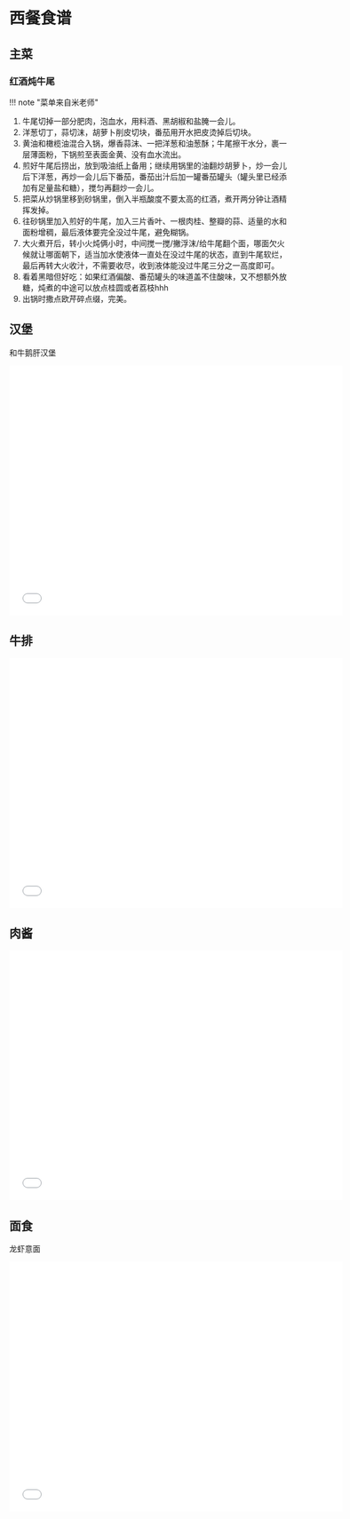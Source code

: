 # 西餐食谱

## 主菜

### 红酒炖牛尾

!!! note "菜单来自米老师"

1. 牛尾切掉一部分肥肉，泡血水，用料酒、黑胡椒和盐腌一会儿。
2. 洋葱切丁，蒜切沫，胡萝卜削皮切块，番茄用开水把皮烫掉后切块。
3. 黄油和橄榄油混合入锅，爆香蒜沫、一把洋葱和油葱酥；牛尾擦干水分，裹一层薄面粉，下锅煎至表面金黄、没有血水流出。
4. 煎好牛尾后捞出，放到吸油纸上备用；继续用锅里的油翻炒胡萝卜，炒一会儿后下洋葱，再炒一会儿后下番茄，番茄出汁后加一罐番茄罐头（罐头里已经添加有足量盐和糖），搅匀再翻炒一会儿。
5. 把菜从炒锅里移到砂锅里，倒入半瓶酸度不要太高的红酒，煮开两分钟让酒精挥发掉。
6. 往砂锅里加入煎好的牛尾，加入三片香叶、一根肉桂、整瓣的蒜、适量的水和面粉增稠，最后液体要完全没过牛尾，避免糊锅。
7. 大火煮开后，转小火炖俩小时，中间搅一搅/撇浮沫/给牛尾翻个面，哪面欠火候就让哪面朝下，适当加水使液体一直处在没过牛尾的状态，直到牛尾软烂，最后再转大火收汁，不需要收尽，收到液体能没过牛尾三分之一高度即可。
8. 看着黑暗但好吃：如果红酒偏酸、番茄罐头的味道盖不住酸味，又不想额外放糖，炖煮的中途可以放点桂圆或者荔枝hhh
9. 出锅时撒点欧芹碎点缀，完美。

## 汉堡

和牛鹅肝汉堡
<iframe src="//player.bilibili.com/player.html?isOutside=true&aid=114266380177545&bvid=BV19LfwY2E3G&cid=29193275206&p=1&autoplay=0" scrolling="no" border="0" frameborder="no" framespacing="0" allowfullscreen="true" width=600px height=450px></iframe>


## 牛排
<iframe src="//player.bilibili.com/player.html?isOutside=true&aid=113128096536012&bvid=BV1V444esEsX&cid=25649223381&p=1&autoplay=0" scrolling="no" border="0" frameborder="no" framespacing="0" allowfullscreen="true" width=600px height=450px></iframe>

## 肉酱

<iframe src="//player.bilibili.com/player.html?isOutside=true&aid=113783347353929&bvid=BV1hBr2YZEtG&cid=27738113995&p=1&autoplay=0" scrolling="no" border="0" frameborder="no" framespacing="0" allowfullscreen="true" width=600px height=450px></iframe>

## 面食

龙虾意面

<iframe src="//player.bilibili.com/player.html?isOutside=true&aid=114026818312373&bvid=BV1LCAeepEgh&cid=28463204333&p=1&autoplay=0" scrolling="no" border="0" frameborder="no" framespacing="0" allowfullscreen="true" width=600px height=450px></iframe>

